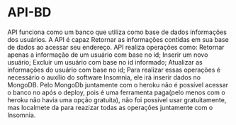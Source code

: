 # API-BD
API funciona como um banco que utiliza como base de dados informações dos usuários. A API é capaz Retornar as informações contidas em sua base de dados ao acessar seu endereço. API realiza operações como: Retornar apenas a informação de um usuário com base no id; Inserir um novo usuário; Excluir um usuário com base no id informado; Atualizar as informações do usuário com base no id; Para realizar essas operações é necessário o auxílio do software Insomnia, ele irá inserir dados no MongoDB. Pelo MongoDb juntamente com o heroku não é possível acessar o banco no após o deploy, pois é uma ferramenta paga(pelo menos com o heroku não havia uma opção gratuita), não foi possivel usar gratuitamente, mas localmete da para reazizar todas as operações juntamente com o Insomnia.
